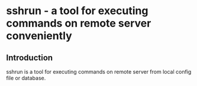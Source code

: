 # sshrun - a tool for executing commands on remote server conveniently

Introduction
------------

sshrun is a tool for executing commands on remote server from local config file or database.
